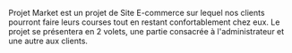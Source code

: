Projet Market est un projet de Site E-commerce sur lequel nos clients pourront faire leurs courses tout en restant confortablement chez eux.
Le projet se présentera en 2 volets, une partie consacrée à l'administrateur et une autre aux clients.
